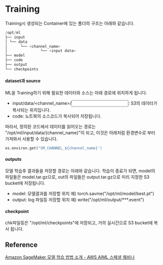 # Training

Training시 생성되는 Container에 있는 폴더의 구조는 아래와 같습니다.

```c
/opt/ml 
├── input 
│ └── data 
│      └── <channel_name> 
│               └── <input data> 
├── model 
├── code 
├── output 
└── checkpoints
```

#### dataset과 source 

ML을 Training하기 위해 필요한 데이터와 소스는 아래 경로에 위치하게 됩니다. 

- input/data/<channel_name>/<input data>: S3의 데이터가 복사되는 위치입니다.
- code: 노트북의 소스코드가 복사되어 저장됩니다.

따라서, 정의된 코드에서 데이터를 읽어오는 경로는 "/opt/ml/input/data/{channel_name}"이 되고, 이것은 아래처럼 환경변수로 부터 가져와서 사용할 수 있습니다. 

```python
os.environ.get("SM_CHANNEL_${channel_name}')
```

#### outputs

모델 학습후 결과들을 저장할 경로는 아래와 같습니다. 학습이 종료가 되면, model의 파일들은 model.tar.gz으로, out의 파일들은 output.tar.gz으로 미리 지정한 S3 bucket에 저장됩니다. 

- model: 모델결과를 저장할 위치 예) torch.savme("/opt/ml/model/best.pt")
- output: log 파일등 저장할 위치 예) write("/opt/ml/output/\*\*\*.event")

#### checkpoint

chk파일등은 "/opt/ml/checkpoints"에 저장되고, 거의 실시간으로 S3 bucket에 복사 됩니다. 



## Reference

[Amazon SageMaker 모델 학습 방법 소개 - AWS AIML 스페셜 웨비나](https://www.youtube.com/watch?v=oQ7glJfD-BQ&list=PLORxAVAC5fUULZBkbSE--PSY6bywP7gyr)

